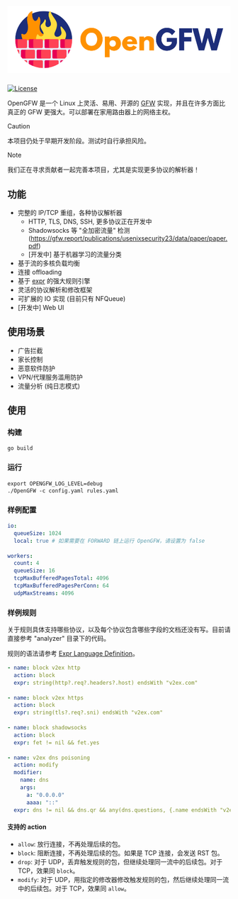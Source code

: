 # ![OpenGFW](docs/logo.png)

[![License][1]][2]

[1]: https://img.shields.io/badge/License-MPL_2.0-brightgreen.svg

[2]: LICENSE

OpenGFW 是一个 Linux 上灵活、易用、开源的 [GFW](https://zh.wikipedia.org/wiki/%E9%98%B2%E7%81%AB%E9%95%BF%E5%9F%8E)
实现，并且在许多方面比真正的 GFW 更强大。可以部署在家用路由器上的网络主权。

> [!CAUTION]
> 本项目仍处于早期开发阶段。测试时自行承担风险。

> [!NOTE]
> 我们正在寻求贡献者一起完善本项目，尤其是实现更多协议的解析器！

## 功能

- 完整的 IP/TCP 重组，各种协议解析器
    - HTTP, TLS, DNS, SSH, 更多协议正在开发中
    - Shadowsocks 等 "全加密流量" 检测 (https://gfw.report/publications/usenixsecurity23/data/paper/paper.pdf)
    - [开发中] 基于机器学习的流量分类
- 基于流的多核负载均衡
- 连接 offloading
- 基于 [expr](https://github.com/expr-lang/expr) 的强大规则引擎
- 灵活的协议解析和修改框架
- 可扩展的 IO 实现 (目前只有 NFQueue)
- [开发中] Web UI

## 使用场景

- 广告拦截
- 家长控制
- 恶意软件防护
- VPN/代理服务滥用防护
- 流量分析 (纯日志模式)

## 使用

### 构建

```shell
go build
```

### 运行

```shell
export OPENGFW_LOG_LEVEL=debug
./OpenGFW -c config.yaml rules.yaml
```

### 样例配置

```yaml
io:
  queueSize: 1024
  local: true # 如果需要在 FORWARD 链上运行 OpenGFW，请设置为 false

workers:
  count: 4
  queueSize: 16
  tcpMaxBufferedPagesTotal: 4096
  tcpMaxBufferedPagesPerConn: 64
  udpMaxStreams: 4096
```

### 样例规则

关于规则具体支持哪些协议，以及每个协议包含哪些字段的文档还没有写。目前请直接参考 "analyzer" 目录下的代码。

规则的语法请参考 [Expr Language Definition](https://expr-lang.org/docs/language-definition)。

```yaml
- name: block v2ex http
  action: block
  expr: string(http?.req?.headers?.host) endsWith "v2ex.com"

- name: block v2ex https
  action: block
  expr: string(tls?.req?.sni) endsWith "v2ex.com"

- name: block shadowsocks
  action: block
  expr: fet != nil && fet.yes

- name: v2ex dns poisoning
  action: modify
  modifier:
    name: dns
    args:
      a: "0.0.0.0"
      aaaa: "::"
  expr: dns != nil && dns.qr && any(dns.questions, {.name endsWith "v2ex.com"})
```

#### 支持的 action

- `allow`: 放行连接，不再处理后续的包。
- `block`: 阻断连接，不再处理后续的包。如果是 TCP 连接，会发送 RST 包。
- `drop`: 对于 UDP，丢弃触发规则的包，但继续处理同一流中的后续包。对于 TCP，效果同 `block`。
- `modify`: 对于 UDP，用指定的修改器修改触发规则的包，然后继续处理同一流中的后续包。对于 TCP，效果同 `allow`。